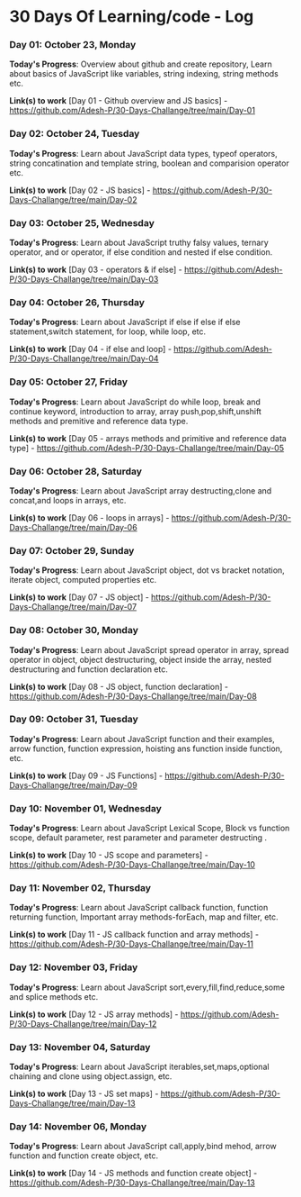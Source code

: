 # 30 Days Of Learning/code - Log

### Day 01: October 23, Monday

**Today's Progress**: Overview about github and create repository, Learn about basics of JavaScript like variables, string indexing, string methods etc.

**Link(s) to work**
[Day 01 - Github overview and JS basics] - https://github.com/Adesh-P/30-Days-Challange/tree/main/Day-01


### Day 02: October 24, Tuesday

**Today's Progress**: Learn about JavaScript data types, typeof operators, string concatination and template string, boolean and comparision operator etc.

**Link(s) to work**
[Day 02 - JS basics] - https://github.com/Adesh-P/30-Days-Challange/tree/main/Day-02


### Day 03: October 25, Wednesday

**Today's Progress**: Learn about JavaScript truthy falsy values, ternary operator, and or operator, if else condition and nested if else condition.

**Link(s) to work**
[Day 03 - operators & if else] - https://github.com/Adesh-P/30-Days-Challange/tree/main/Day-03

### Day 04: October 26, Thursday

**Today's Progress**: Learn about JavaScript if else if else if else statement,switch statement, for loop, while loop, etc.

**Link(s) to work**
[Day 04 - if else and loop] - https://github.com/Adesh-P/30-Days-Challange/tree/main/Day-04

### Day 05: October 27, Friday

**Today's Progress**: Learn about JavaScript do while loop, break and continue keyword, introduction to array, array push,pop,shift,unshift methods and premitive and reference data type.

**Link(s) to work**
[Day 05 - arrays methods and primitive and reference data type] - https://github.com/Adesh-P/30-Days-Challange/tree/main/Day-05


### Day 06: October 28, Saturday

**Today's Progress**: Learn about JavaScript array destructing,clone and concat,and loops in arrays, etc.

**Link(s) to work**
[Day 06 - loops in arrays] - https://github.com/Adesh-P/30-Days-Challange/tree/main/Day-06

### Day 07: October 29, Sunday

**Today's Progress**: Learn about JavaScript object, dot vs bracket notation, iterate object, computed properties etc.

**Link(s) to work**
[Day 07 - JS object] - https://github.com/Adesh-P/30-Days-Challange/tree/main/Day-07


### Day 08: October 30, Monday

**Today's Progress**: Learn about JavaScript spread operator in array, spread operator in object, object destructuring, object inside the array, nested destructuring and function declaration etc.

**Link(s) to work**
[Day 08 - JS object, function declaration] - https://github.com/Adesh-P/30-Days-Challange/tree/main/Day-08


### Day 09: October 31, Tuesday

**Today's Progress**: Learn about JavaScript function and their examples, arrow function, function expression, hoisting ans function inside function, etc.

**Link(s) to work**
[Day 09 - JS Functions] - https://github.com/Adesh-P/30-Days-Challange/tree/main/Day-09


### Day 10: November 01, Wednesday

**Today's Progress**: Learn about JavaScript Lexical Scope, Block vs function scope, default parameter, rest parameter and parameter destructing .

**Link(s) to work**
[Day 10 - JS scope and parameters] - https://github.com/Adesh-P/30-Days-Challange/tree/main/Day-10



### Day 11: November 02, Thursday

**Today's Progress**: Learn about JavaScript callback function, function returning function, Important array methods-forEach, map and filter, etc.

**Link(s) to work**
[Day 11 - JS callback function and array methods] - https://github.com/Adesh-P/30-Days-Challange/tree/main/Day-11


### Day 12: November 03, Friday

**Today's Progress**: Learn about JavaScript sort,every,fill,find,reduce,some and splice methods etc.

**Link(s) to work**
[Day 12 - JS array methods] - https://github.com/Adesh-P/30-Days-Challange/tree/main/Day-12


### Day 13: November 04, Saturday

**Today's Progress**: Learn about JavaScript iterables,set,maps,optional chaining and clone using object.assign, etc.

**Link(s) to work**
[Day 13 - JS set maps] - https://github.com/Adesh-P/30-Days-Challange/tree/main/Day-13


### Day 14: November 06, Monday

**Today's Progress**: Learn about JavaScript call,apply,bind mehod, arrow function and function create object, etc.

**Link(s) to work**
[Day 14 - JS methods and function create object] - https://github.com/Adesh-P/30-Days-Challange/tree/main/Day-13